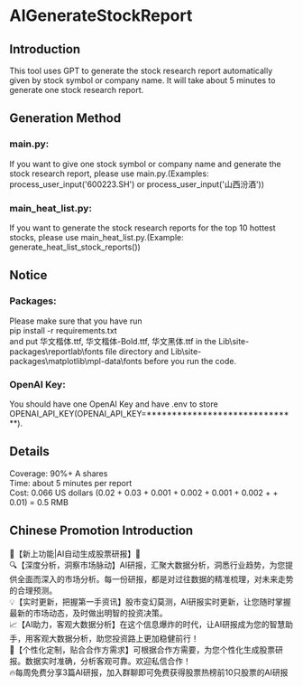 # AIGenerateStockReport

## Introduction
This tool uses GPT to generate the stock research report automatically given by stock symbol or company name. It will take about 5 minutes to generate one stock research report. 
## Generation Method 
### main.py: 
If you want to give one stock symbol or company name and generate the stock research report, please use main.py.(Examples: process_user_input('600223.SH') or process_user_input('山西汾酒'))
### main_heat_list.py: 
If you want to generate the stock research reports for the top 10 hottest stocks, please use main_heat_list.py.(Example: generate_heat_list_stock_reports())
## Notice
### Packages: 
Please make sure that you have run  
pip install -r requirements.txt  
and put 华文楷体.ttf, 华文楷体-Bold.ttf, 华文黑体.ttf in the Lib\site-packages\reportlab\fonts file directory and Lib\site-packages\matplotlib\mpl-data\fonts before you run the code.
### OpenAI Key:
You should have one OpenAI Key and have .env to store OPENAI_API_KEY(OPENAI_API_KEY=******************************).
## Details
Coverage: 90%+ A shares  
Time: about 5 minutes per report  
Cost: 0.066 US dollars (0.02 + 0.03 + 0.001 + 0.002 + 0.001 + 0.002 + + 0.01) = 0.5 RMB  
## Chinese Promotion Introduction
🌟【新上功能|AI自动生成股票研报】🌟  
🔍【深度分析，洞察市场脉动】AI研报，汇聚大数据分析，洞悉行业趋势，为您提供全面而深入的市场分析。每一份研报，都是对过往数据的精准梳理，对未来走势的合理预测。  
💡【实时更新，把握第一手资讯】股市变幻莫测，AI研报实时更新，让您随时掌握最新的市场动态，及时做出明智的投资决策。  
📈【AI助力，客观大数据分析】在这个信息爆炸的时代，让AI研报成为您的智慧助手，用客观大数据分析，助您投资路上更加稳健前行！  
🚀【个性化定制，贴合合作方需求】可根据合作方需要，为您个性化生成股票研报。数据实时准确，分析客观可靠。欢迎私信合作！  
🔥每周免费分享3篇AI研报，加入群聊即可免费获得股票热榜前10只股票的AI研报
